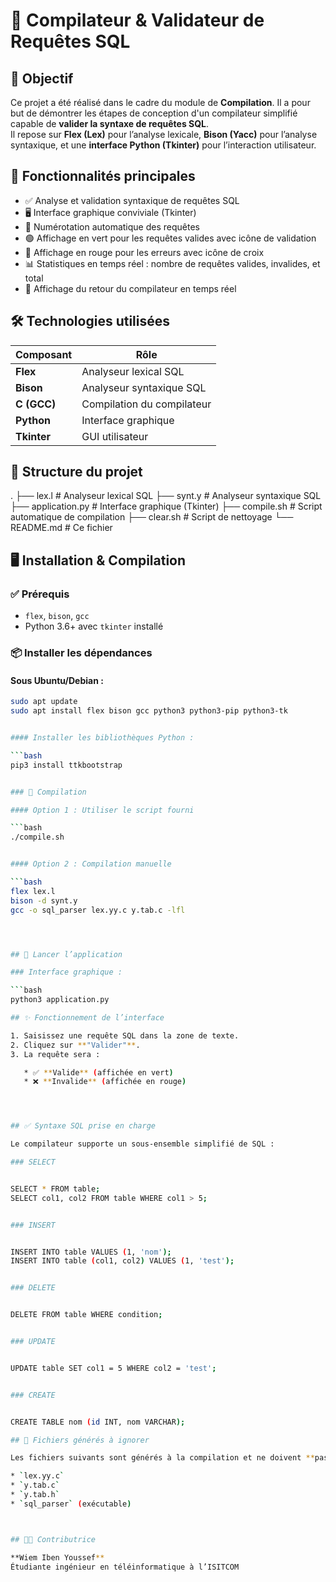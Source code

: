 # 📘 Compilateur & Validateur de Requêtes SQL

## 🎯 Objectif

Ce projet a été réalisé dans le cadre du module de **Compilation**. Il a pour but de démontrer les étapes de conception d'un compilateur simplifié capable de **valider la syntaxe de requêtes SQL**.  
Il repose sur **Flex (Lex)** pour l’analyse lexicale, **Bison (Yacc)** pour l’analyse syntaxique, et une **interface Python (Tkinter)** pour l’interaction utilisateur.



## 🧠 Fonctionnalités principales

- ✅ Analyse et validation syntaxique de requêtes SQL
- 🖥️ Interface graphique conviviale (Tkinter)
- 🔢 Numérotation automatique des requêtes
- 🟢 Affichage en vert pour les requêtes valides avec icône de validation
- 🔴 Affichage en rouge pour les erreurs avec icône de croix
- 📊 Statistiques en temps réel : nombre de requêtes valides, invalides, et total
- 📄 Affichage du retour du compilateur en temps réel


## 🛠️ Technologies utilisées

| Composant       | Rôle                         |
|------------------|------------------------------|
| **Flex**         | Analyseur lexical SQL        |
| **Bison**        | Analyseur syntaxique SQL     |
| **C (GCC)**      | Compilation du compilateur   |
| **Python**       | Interface graphique          |
| **Tkinter**      | GUI utilisateur              |


## 📁 Structure du projet



.
├── lex.l                 # Analyseur lexical SQL
├── synt.y                # Analyseur syntaxique SQL
├── application.py        # Interface graphique (Tkinter)
├── compile.sh            # Script automatique de compilation
├── clear.sh              # Script de nettoyage
└── README.md             # Ce fichier



## 🖥️ Installation & Compilation

### ✅ Prérequis

- `flex`, `bison`, `gcc`
- Python 3.6+ avec `tkinter` installé

### 📦 Installer les dépendances

#### Sous Ubuntu/Debian :
```bash
sudo apt update
sudo apt install flex bison gcc python3 python3-pip python3-tk


#### Installer les bibliothèques Python :

```bash
pip3 install ttkbootstrap


### 🔧 Compilation

#### Option 1 : Utiliser le script fourni

```bash
./compile.sh


#### Option 2 : Compilation manuelle

```bash
flex lex.l
bison -d synt.y
gcc -o sql_parser lex.yy.c y.tab.c -lfl




## 🚀 Lancer l’application

### Interface graphique :

```bash
python3 application.py

## ✨ Fonctionnement de l’interface

1. Saisissez une requête SQL dans la zone de texte.
2. Cliquez sur **"Valider"**.
3. La requête sera :

   * ✅ **Valide** (affichée en vert)
   * ❌ **Invalide** (affichée en rouge)




## ✅ Syntaxe SQL prise en charge

Le compilateur supporte un sous-ensemble simplifié de SQL :

### SELECT


SELECT * FROM table;
SELECT col1, col2 FROM table WHERE col1 > 5;


### INSERT


INSERT INTO table VALUES (1, 'nom');
INSERT INTO table (col1, col2) VALUES (1, 'test');


### DELETE


DELETE FROM table WHERE condition;


### UPDATE


UPDATE table SET col1 = 5 WHERE col2 = 'test';


### CREATE


CREATE TABLE nom (id INT, nom VARCHAR);

## 📂 Fichiers générés à ignorer

Les fichiers suivants sont générés à la compilation et ne doivent **pas être versionnés** :

* `lex.yy.c`
* `y.tab.c`
* `y.tab.h`
* `sql_parser` (exécutable)



## 👨‍💻 Contributrice

**Wiem Iben Youssef**
Étudiante ingénieur en téléinformatique à l’ISITCOM




